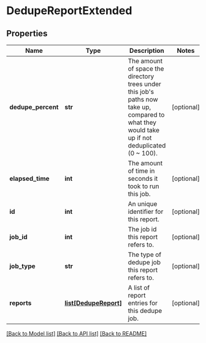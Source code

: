 # DedupeReportExtended

## Properties
Name | Type | Description | Notes
------------ | ------------- | ------------- | -------------
**dedupe_percent** | **str** | The amount of space the directory trees under this job&#39;s paths now take up, compared to what they would take up if not deduplicated (0 ~ 100). | [optional] 
**elapsed_time** | **int** | The amount of time in seconds it took to run this job. | [optional] 
**id** | **int** | An unique identifier for this report. | [optional] 
**job_id** | **int** | The job id this report refers to. | [optional] 
**job_type** | **str** | The type of dedupe job this report refers to. | [optional] 
**reports** | [**list[DedupeReport]**](DedupeReport.md) | A list of report entries for this dedupe job. | [optional] 

[[Back to Model list]](../README.md#documentation-for-models) [[Back to API list]](../README.md#documentation-for-api-endpoints) [[Back to README]](../README.md)


